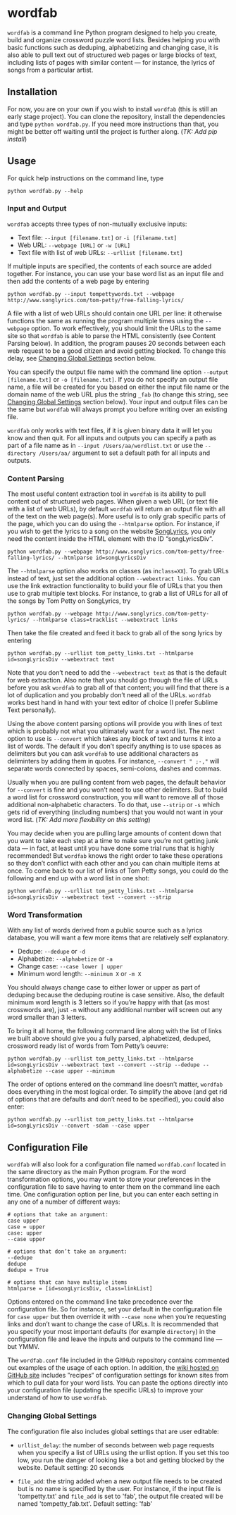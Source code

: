 # wordfab
`wordfab` is a command line Python program designed to help you create, build and organize crossword puzzle word lists. Besides helping you with basic functions such as deduping, alphabetizing and changing case, it is also able to pull text out of structured web pages or large blocks of text, including lists of pages with similar content — for instance, the lyrics of songs from a particular artist.

## Installation
For now, you are on your own if you wish to install `wordfab` (this is still an early stage project). You can clone the repository, install the dependencies and type `python wordfab.py`. If you need more instructions than that, you might be better off waiting until the project is further along. (*TK:  Add pip install*)

## Usage

For quick help instructions on the command line, type
```
python wordfab.py --help
```

### Input and Output

`wordfab` accepts three types of non-mutually exclusive inputs:
*  Text file:  `--input [filename.txt]` or `-i [filename.txt]`
*  Web URL:  `--webpage [URL]` or `-w [URL]`
*  Text file with list of web URLs:  `--urllist [filename.txt]`

If multiple inputs are specified, the contents of each source are added together. For instance, you can use your base word list as an input file and then add the contents of a web page by entering

```
python wordfab.py --input tompettywords.txt --webpage http://www.songlyrics.com/tom-petty/free-falling-lyrics/
```

A file with a list of web URLs should contain one URL per line: it otherwise functions the same as running the program multiple times using the `--webpage` option. To work effectively, you should limit the URLs to the same site so that `wordfab` is able to parse the HTML consistently (see Content Parsing below).  In addition, the program pauses 20 seconds between each web request to be a good citizen and avoid getting blocked. To change this delay, see [Changing Global Settings](#changing-global-settings) section below.

You can specify the output file name with the command line option `--output [filename.txt]` or `-o [filename.txt]`. If you do not specify an output file name, a file will be created for you based on either the input file name or the domain name of the web URL plus the string `_fab` (to change this string, see [Changing Global Settings](#changing-global-settings) section below). Your input and output files can be the same but `wordfab` will always prompt you before writing over an existing file.

`wordfab` only works with text files, if it is given binary data it will let you know and then quit. For all inputs and outputs you can specify a path as part of a file name as in `--input /Users/aa/wordlist.txt` or use the `--directory /Users/aa/` argument to set a default path for all inputs and outputs.

### Content Parsing

The most useful content extraction tool in `wordfab` is its ability to pull content out of structured web pages. When given a web URL (or text file with a list of web URLs), by default `wordfab` will return an output file with all of the text on the web page(s). More useful is to only grab specific parts of the page, which you can do using the `--htmlparse` option. For instance, if you wish to get the lyrics to a song on the website [SongLyrics](http://songlyrics.com), you only need the content inside the HTML element with the ID “songLyricsDiv”.

```
python wordfab.py --webpage http://www.songlyrics.com/tom-petty/free-falling-lyrics/ --htmlparse id=songLyricsDiv
```

The `--htmlparse` option also works on classes (as in`class=XX`). To grab URLs instead of text, just set the additional option `--webextract links`. You can use the link extraction functionality to build your file of URLs that you then use to grab multiple text blocks. For instance, to grab a list of URLs for all of the songs by Tom Petty on SongLyrics, try

```
python wordfab.py --webpage http://www.songlyrics.com/tom-petty-lyrics/ --htmlparse class=tracklist --webextract links
```

Then take the file created and feed it back to grab all of the song lyrics by entering
```
python wordfab.py --urllist tom_petty_links.txt --htmlparse id=songLyricsDiv --webextract text
```
Note that you don’t need to add the `--webextract text` as that is the default for web extraction. Also note that you should go through the file of URLs before you ask `wordfab` to grab all of that content; you will find that there is a lot of duplication and you probably don’t need all of the URLs. `wordfab` works best hand in hand with your text editor of choice (I prefer Sublime Text personally).

Using the above content parsing options will provide you with lines of text which is probably not what you ultimately want for a word list. The next option to use is `--convert` which takes any block of text and turns it into a list of words. The default if you don’t specify anything is to use spaces as delimiters but you can ask `wordfab` to use additional characters as deliminters by adding them in quotes. For instance, `--convert " ;-,"` will separate words connected by spaces, semi-colons, dashes and commas.

Usually when you are pulling content from web pages, the default behavior for `--convert` is fine and you won’t need to use other delimiters. But to build a word list for crossword construction, you will want to remove all of those additional non-alphabetic characters. To do that, use `--strip` or `-s` which gets rid of everything (including numbers) that you would not want in your word list. (*TK: Add more flexibility on this setting*)

You may decide when you are pulling large amounts of content down that you want to take each step at a time to make sure you’re not getting junk data — in fact, at least until you have done some trial runs that is highly recommended! But `wordfab` knows the right order to take these operations so they don’t conflict with each other and you can chain multiple items at once. To come back to our list of links of Tom Petty songs, you could do the following and end up with a word list in one shot:

```
python wordfab.py --urllist tom_petty_links.txt --htmlparse id=songLyricsDiv --webextract text --convert --strip
```

### Word Transformation

With any list of words derived from a public source such as a lyrics database, you will want a few more items that are relatively self explanatory.

*  Dedupe:  `--dedupe` or `-d`
*  Alphabetize:  `--alphabetize` or `-a`
*  Change case:  `--case lower | upper`
*  Minimum word length:  `--minimum X` or `-m X`

You should always change case to either lower or upper as part of deduping because the deduping routine is case sensitive. Also, the default minimum word length is 3 letters so if you’re happy with that (as most crosswords are), just `-m` without any additional number will screen out any word smaller than 3 letters.

To bring it all home, the following command line along with the list of links we built above should give you a fully parsed, alphabetized, deduped, crossword ready list of words from Tom Petty’s oeuvre:

```
python wordfab.py --urllist tom_petty_links.txt --htmlparse id=songLyricsDiv --webextract text --convert --strip --dedupe --alphabetize --case upper --minimum
```

The order of options entered on the command line doesn’t matter, `wordfab` does everything in the most logical order. To simplify the above (and get rid of options that are defaults and don’t need to be specified), you could also enter:

```
python wordfab.py --urllist tom_petty_links.txt --htmlparse id=songLyricsDiv --convert -sdam --case upper 
```

## Configuration File

`wordfab` will also look for a configuration file named `wordfab.conf` located in the same directory as the main Python program. For the word transformation options, you may want to store your preferences in the configuration file to save having to enter them on the command line each time. One configuration option per line, but you can enter each setting in any one of a number of different ways:

```
# options that take an argument:
case upper
case = upper
case: upper
--case upper

# options that don’t take an argument:
--dedupe
dedupe
dedupe = True

# options that can have multiple items
htmlparse = [id=songLyricsDiv, class=linkList]
```
Options entered on the command line take precedence over the configuration file. So for instance, set your default in the configuration file for `case upper` but then override it with `--case none` when you’re requesting links and don’t want to change the case of URLs. It is recommended that you specify your most important defaults (for example `directory`) in the configuration file and leave the inputs and outputs to the command line — but YMMV.

The `wordfab.conf` file included in the GitHub repository contains commented out examples of the usage of each option. In addition, the [wiki hosted on GitHub site](https://github.com/aanker/wordfab/wiki/Recipes) includes ”recipes“ of configuration settings for known sites from which to pull data for your word lists. You can paste the options directly into your configuration file (updating the specific URLs) to improve your understand of how to use `wordfab`.

### Changing Global Settings

The configuration file also includes global settings that are user editable:

*  `urllist_delay`:  the number of seconds between web page requests when you specify a list of URLs using the urllist option. If you set this too low, you run the danger of looking like a bot and getting blocked by the website. Default setting: 20 seconds

*  `file_add`:  the string added when a new output file needs to be created but is no name is specified by the user. For instance, if the input file is 'tompetty.txt' and `file_add` is set to 'fab', the output file created will be named 'tompetty_fab.txt'. Default setting: 'fab'
